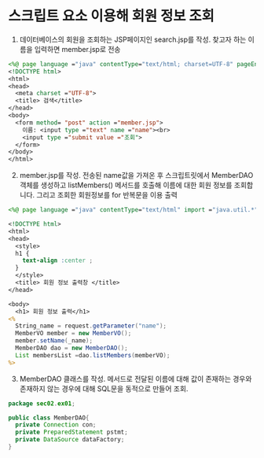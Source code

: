 # 스크립트 요소 이용해 회원 정보 조회

1. 데이터베이스의 회원을 조회하는 JSP페이지인 search.jsp를 작성. 찾고자 하는 이름을 입력하면 member.jsp로 전송
```jsp
<%@ page language ="java" contentType="text/html; charset=UTF-8" pageEncoding ="UTF-8"%>
<!DOCTYPE html>
<html>
<head>
  <meta charset ="UTF-8">
  <title> 검색</title>
</head>
<body>
  <form method= "post" action ="member.jsp">
    이름: <input type ="text" name ="name"><br>
    <input type ="submit value ="조회">
  </form>
</body>
</html>
```

2. member.jsp를 작성. 전송된 name값을 가져온 후 스크립트릿에서 MemberDAO 객체를 생성하고 listMembers() 메서드를 호출해 이름에 대한 회원 정보를 조회합니다. 그리고 조회한 회원정보를 for 반복문을 이용 출력
```jsp
<%@ page language ="java" contentType="text/html" import ="java.util.*" import ="sec02.ex01.*" pageEncoding ="UTF-8"%>

<!DOCTYPE html>
<html>
<head>
  <style>
  h1 {
    text-align :center ;
  }
  </style>
  <title> 회원 정보 출력창 </title>
</head>

<body>
  <h1> 회원 정보 출력</h1>
<%
  String_name = request.getParameter("name");
  MemberVO member = new MemberVO();
  member.setName(_name);
  MemberDAO dao = new MemberDAO();
  List membersList =dao.listMembers(memberVO);
%>


```

3. MemberDAO 클래스를 작성. 메서드로 전달된 이름에 대해 값이 존재하는 경우와 존재하지 않는 경우에 대해 SQL문을 동적으로 만들어 조회.

```java
package sec02.ex01;

public class MemberDAO{
  private Connection con;
  private PreparedStatement pstmt;
  private DataSource dataFactory;
}




```
